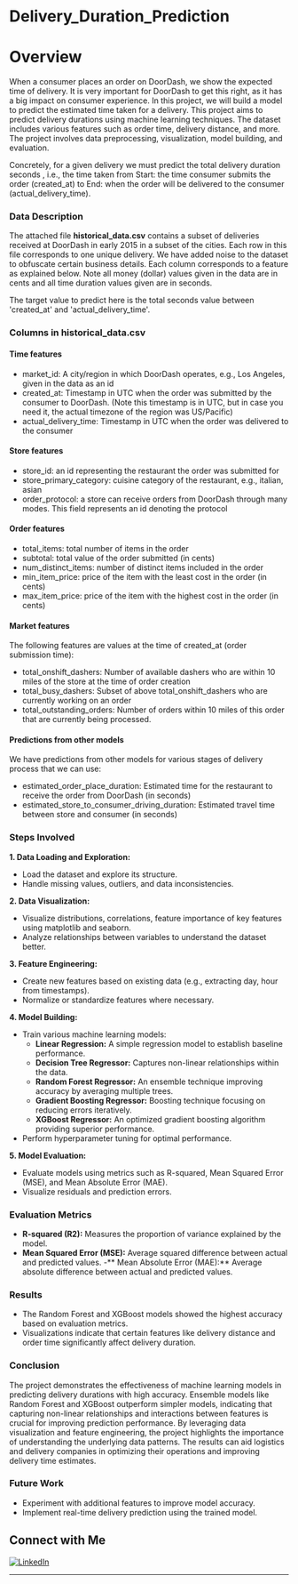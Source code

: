 # Delivery_Duration_Prediction

# Overview
When a consumer places an order on DoorDash, we show the expected time of delivery. It is very important for DoorDash to get this right, as it has a big impact on consumer experience. In this project, we will build a model to predict the estimated time taken for a delivery. This project aims to predict delivery durations using machine learning techniques. The dataset includes various features such as order time, delivery distance, and more. The project involves data preprocessing, visualization, model building, and evaluation.

Concretely, for a given delivery we must predict the total delivery duration seconds , i.e., the time taken from
Start: the time consumer submits the order (created_at) to
End: when the order will be delivered to the consumer (actual_delivery_time). 

### Data Description
The attached file **historical_data.csv** contains a subset of deliveries received at DoorDash in early 2015 in a subset of the cities. Each row in this file corresponds to one unique delivery. We have added noise to the dataset to obfuscate certain business details. Each column corresponds to a feature as explained below. Note all money (dollar) values given in the data are in cents and all time duration values given are in seconds.

The target value to predict here is the total seconds value between 'created_at' and 'actual_delivery_time'.

### Columns in historical_data.csv
#### Time features

- market_id: A city/region in which DoorDash operates, e.g., Los Angeles, given in the data as an id
- created_at: Timestamp in UTC when the order was submitted by the consumer to DoorDash. (Note this timestamp is in UTC, but in case you need it, the actual timezone of the region was US/Pacific)
- actual_delivery_time: Timestamp in UTC when the order was delivered to the consumer
  
#### Store features

- store_id: an id representing the restaurant the order was submitted for
- store_primary_category: cuisine category of the restaurant, e.g., italian, asian
- order_protocol: a store can receive orders from DoorDash through many modes. This field represents an id denoting the protocol
  
#### Order features

- total_items: total number of items in the order
- subtotal: total value of the order submitted (in cents)
- num_distinct_items: number of distinct items included in the order
- min_item_price: price of the item with the least cost in the order (in cents)
- max_item_price: price of the item with the highest cost in the order (in cents)
  
#### Market features

The following features are values at the time of created_at (order submission time):

- total_onshift_dashers: Number of available dashers who are within 10 miles of the store at the time of order creation
- total_busy_dashers: Subset of above total_onshift_dashers who are currently working on an order
- total_outstanding_orders: Number of orders within 10 miles of this order that are currently being processed.

#### Predictions from other models

We have predictions from other models for various stages of delivery process that we can use:

- estimated_order_place_duration: Estimated time for the restaurant to receive the order from DoorDash (in seconds)
- estimated_store_to_consumer_driving_duration: Estimated travel time between store and consumer (in seconds)

### Steps Involved

**1. Data Loading and Exploration:**

- Load the dataset and explore its structure.
- Handle missing values, outliers, and data inconsistencies.

**2. Data Visualization:**

- Visualize distributions, correlations, feature importance of key features using matplotlib and seaborn.
- Analyze relationships between variables to understand the dataset better.

**3. Feature Engineering:**

- Create new features based on existing data (e.g., extracting day, hour from timestamps).
- Normalize or standardize features where necessary.

**4. Model Building:**

  - Train various machine learning models:
    - **Linear Regression:** A simple regression model to establish baseline performance.
    - **Decision Tree Regressor:** Captures non-linear relationships within the data.
    - **Random Forest Regressor:** An ensemble technique improving accuracy by averaging multiple trees.
    - **Gradient Boosting Regressor:** Boosting technique focusing on reducing errors iteratively.
    - **XGBoost Regressor:** An optimized gradient boosting algorithm providing superior performance.
  - Perform hyperparameter tuning for optimal performance.

**5. Model Evaluation:**

- Evaluate models using metrics such as R-squared, Mean Squared Error (MSE), and Mean Absolute Error (MAE).
- Visualize residuals and prediction errors.


### Evaluation Metrics

- **R-squared (R2):** Measures the proportion of variance explained by the model.
- **Mean Squared Error (MSE):** Average squared difference between actual and predicted values.
-** Mean Absolute Error (MAE):** Average absolute difference between actual and predicted values.

### Results

- The Random Forest and XGBoost models showed the highest accuracy based on evaluation metrics.
- Visualizations indicate that certain features like delivery distance and order time significantly affect delivery duration.

### Conclusion
The project demonstrates the effectiveness of machine learning models in predicting delivery durations with high accuracy. Ensemble models like Random Forest and XGBoost outperform simpler models, indicating that capturing non-linear relationships and interactions between features is crucial for improving prediction performance. By leveraging data visualization and feature engineering, the project highlights the importance of understanding the underlying data patterns. The results can aid logistics and delivery companies in optimizing their operations and improving delivery time estimates.
  
### Future Work

- Experiment with additional features to improve model accuracy.
- Implement real-time delivery prediction using the trained model.

## Connect with Me

[![LinkedIn](https://img.shields.io/badge/LinkedIn-0A66C2?style=for-the-badge&logo=linkedin&logoColor=white)](https://linkedin.com/in/sanjay-karnati)

---


